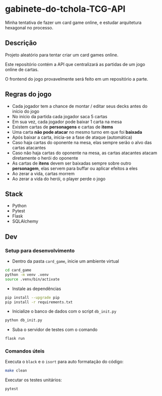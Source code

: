 # gabinete-do-tchola-TCG-API

Minha tentativa de fazer um card game online, e estudar arquitetura hexagonal no processo.

## Descrição

Projeto aleatório para tentar criar um card games online.

Este repositório contém a API que centralizará as partidas de um jogo online de cartas.

O frontend do jogo provavelmente será feito em um repositório a parte.

## Regras do jogo

- Cada jogador tem a chance de montar / editar seus decks antes do início do jogo
- No início da partida cada jogador saca 5 cartas
- Em sua vez, cada jogador pode baixar 1 carta na mesa
- Existem cartas de **personagens** e cartas de **items**
- Uma carta **não pode atacar** no mesmo turno em que foi **baixada**
- Após baixar a carta, inicia-se a fase de ataque (automática)
- Caso haja cartas do oponente na mesa, elas sempre serão o alvo das cartas atacantes
- Caso não haja cartas do oponente na mesa, as cartas atacantes atacam diretamente o herói do oponente
- As cartas de **itens** devem ser baixadas sempre sobre outro **personagem**, elas servem para buffar ou aplicar efeitos a eles
- Ao zerar a vida, cartas morrem
- Ao zerar a vida do herói, o player perde o jogo

## Stack

- Python
- Pytest
- Flask
- SQLAlchemy

## Dev

### Setup para desenvolvimento

- Dentro da pasta `card_game`, inicie um ambiente virtual

```sh
cd card_game
python -m venv .venv
source .venv/bin/activate
```

- Instale as dependências

```sh
pip install --upgrade pip
pip install -r requirements.txt
```

- Inicialize o banco de dados com o script `db_init.py`

```sh
python db_init.py
```

- Suba o servidor de testes com o comando

```sh
flask run
```

### Comandos úteis

Executa o `black` e o `isort` para auto formatação do código:

```sh
make clean
```

Executar os testes unitários:

```sh
pytest
```
